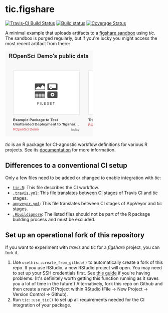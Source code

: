# tic.figshare

[![Travis-CI Build Status](https://travis-ci.org/ropenscilabs/tic.figshare.svg?branch=master)](https://travis-ci.org/ropenscilabs/tic.figshare)
[![Build status](https://ci.appveyor.com/api/projects/status/34s3ckr25g1ws63w/branch/master?svg=true)](https://ci.appveyor.com/project/ropensci/tic-figshare/branch/master)
[![Coverage Status](https://codecov.io/gh/ropenscilabs/tic.figshare/branch/master/graph/badge.svg)](https://codecov.io/github/ropenscilabs/tic.figshare?branch=master)

A minimal example that uploads artifacts to a [figshare sandbox](https://figshare.com/authors/ROpenSci_Demo/453074) using _tic_.
The sandbox is purged regularly, but if you're lucky you might access the most recent artifact from there:

![](images/figshare.png)

_tic_ is an R package for CI-agnostic workflow definitions for various R projects. 
See its [documentation](https://ropenscilabs.github.io/tic/) for more information.

## Differences to a conventional CI setup

Only a few files need to be added or changed to enable integration with _tic_:

- [`tic.R`](tic.R): This file describes the CI workflow.
- [`.travis.yml`](.travis.yml): This file translates between CI stages of Travis CI and _tic_ stages.
- [`appveyor.yml`](appveyor.yml): This file translates between CI stages of AppVeyor and _tic_ stages.
- [`.Rbuildignore`](.Rbuildignore): The listed files should not be part of the R package building process and must be excluded.

## Set up an operational fork of this repository

If you want to experiment with _travis_ and _tic_ for a _figshare_ project, you can fork it.

1. Use `usethis::create_from_github()` to automatically create a fork of this repo.
    If you use RStudio, a new RStudio project will open. 
    You may need to set up your SSH credentials first. 
    See [this guide](http://happygitwithr.com/ssh-keys.html) if you're having problems. 
    (It's definitely worth getting this function running as it saves you a lot of time in the future!) 
    Alternatively, fork this repo on Github and then create a new R Project within RStudio (File -> New Project -> Version Control -> Github). 
1. Run `tic::use_tic()` to set up all requirements needed for the CI integration of your package.
